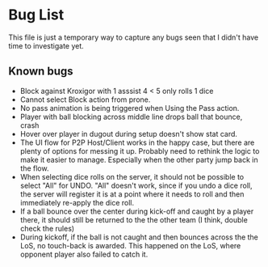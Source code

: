 # Bug List

This file is just a temporary way to capture any bugs seen that I didn't have time to investigate yet.

## Known bugs

- Block against Kroxigor with 1 asssist 4 < 5 only rolls 1 dice
- Cannot select Block action from prone.
- No pass animation is being triggered when Using the Pass action.
- Player with ball blocking across middle line drops ball that bounce, crash
- Hover over player in dugout during setup doesn't show stat card.
- The UI flow for P2P Host/Client works in the happy case, but there are plenty of options
  for messing it up. Probably need to rethink the logic to make it easier to manage. Especially
  when the other party jump back in the flow.
- When selecting dice rolls on the server, it should not be possible to select "All" for UNDO.
  "All" doesn't work, since if you undo a dice roll, the server will register it is at a point where
  it needs to roll and then immediately re-apply the dice roll.
- If a ball bounce over the center during kick-off and caught by a player there, it should still be returned to the
  the other team (I think, double check the rules)
- During kickoff, if the ball is not caught and then bounces across the the LoS, no touch-back is awarded. This happened
  on the LoS, where opponent player also failed to catch it.